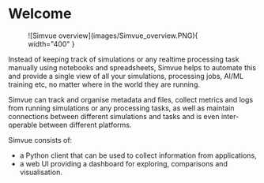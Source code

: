 # Welcome

<figure markdown>
  ![Simvue overview](images/Simvue_overview.PNG){ width="400" }
</figure>

Instead of keeping track of simulations or any realtime processing task manually using notebooks and spreadsheets, Simvue helps to automate this
and provide a single view of all your simulations, processing jobs, AI/ML training etc, no matter where in the world they are running. 

Simvue can track and organise metadata and files, collect metrics and logs from running
simulations or any processing tasks, as well as maintain connections between different simulations and tasks and is even inter-operable between different platforms. 

Simvue consists of:

* a Python client that can be used to collect information from applications,
* a web UI providing a dashboard for exploring, comparisons and visualisation.
